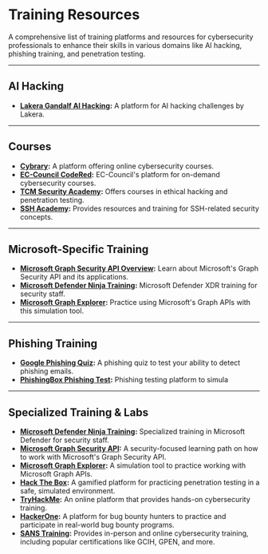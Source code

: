 # Training Resources

A comprehensive list of training platforms and resources for cybersecurity professionals to enhance their skills in various domains like AI hacking, phishing training, and penetration testing.

---

## AI Hacking

- **[Lakera Gandalf AI Hacking](https://gandalf.lakera.ai/):** A platform for AI hacking challenges by Lakera.

---

## Courses

- **[Cybrary](https://www.cybrary.it/):** A platform offering online cybersecurity courses.
- **[EC-Council CodeRed](https://codered.eccouncil.org/):** EC-Council's platform for on-demand cybersecurity courses.
- **[TCM Security Academy](https://academy.tcm-sec.com/):** Offers courses in ethical hacking and penetration testing.
- **[SSH Academy](https://www.ssh.com/academy):** Provides resources and training for SSH-related security concepts.

---

## Microsoft-Specific Training

- **[Microsoft Graph Security API Overview](https://learn.microsoft.com/en-us/graph/security-concept-overview):** Learn about Microsoft's Graph Security API and its applications.
- **[Microsoft Defender Ninja Training](https://learn.microsoft.com/en-us/microsoft-365/security/defender/microsoft-365-defender-train-security-staff?view=o365-worldwide#microsoft-defender-xdr-ninja-training):** Microsoft Defender XDR training for security staff.
- **[Microsoft Graph Explorer](https://developer.microsoft.com/en-us/graph/graph-explorer):** Practice using Microsoft's Graph APIs with this simulation tool.

---

## Phishing Training

- **[Google Phishing Quiz](https://phishingquiz.withgoogle.com/):** A phishing quiz to test your ability to detect phishing emails.
- **[PhishingBox Phishing Test](https://www.phishingbox.com/phishing-test):** Phishing testing platform to simula

---

## Specialized Training & Labs

- **[Microsoft Defender Ninja Training](https://learn.microsoft.com/en-us/microsoft-365/security/defender/microsoft-365-defender-train-security-staff?view=o365-worldwide#microsoft-defender-xdr-ninja-training):** Specialized training in Microsoft Defender for security staff.
- **[Microsoft Graph Security API](https://learn.microsoft.com/en-us/graph/security-concept-overview):** A security-focused learning path on how to work with Microsoft's Graph Security API.
- **[Microsoft Graph Explorer](https://developer.microsoft.com/en-us/graph/graph-explorer):** A simulation tool to practice working with Microsoft Graph APIs.
- **[Hack The Box](https://www.hackthebox.com/):** A gamified platform for practicing penetration testing in a safe, simulated environment.
- **[TryHackMe](https://tryhackme.com/):** An online platform that provides hands-on cybersecurity training.
- **[HackerOne](https://www.hackerone.com/hackers):** A platform for bug bounty hunters to practice and participate in real-world bug bounty programs.
- **[SANS Training](https://www.sans.org/):** Provides in-person and online cybersecurity training, including popular certifications like GCIH, GPEN, and more.

